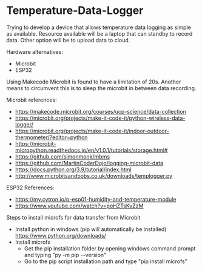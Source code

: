 # Temperature-Data-Logger

Trying to develop a device that allows temperature data logging as simple as available.
Resource available will be a laptop that can standby to record data.
Other option will be to upload data to cloud.

Hardware alternatives:
- Microbit
- ESP32


Using Makecode Microbit is found to have a limitation of 20s. Another means to circumvent this is to sleep the microbit in between data recording.

Microbit references:
- https://makecode.microbit.org/courses/ucp-science/data-collection
- https://microbit.org/projects/make-it-code-it/python-wireless-data-logger/
- https://microbit.org/projects/make-it-code-it/indoor-outdoor-thermometer/?editor=python
- https://microbit-micropython.readthedocs.io/en/v1.0.1/tutorials/storage.html#
- https://github.com/simonmonk/mbms
- https://github.com/MartinCoderDojo/logging-microbit-data
- https://docs.python.org/3.9/tutorial/index.html
- http://www.microbitsandbobs.co.uk/downloads/templogger.py



ESP32 References:
- https://my.cytron.io/p-esp01-humidity-and-temperature-module
- https://www.youtube.com/watch?v=poHZTsKvZzM




Steps to install microfs for data transfer from Microbit
- Install python in windows (pip will automatically be installed) https://www.python.org/downloads/
- Install microfs
  - Get the pip installation folder by opening windows command prompt and typing "py -m pip --version"
  - Go to the pip script installation path and type "pip install microfs"
